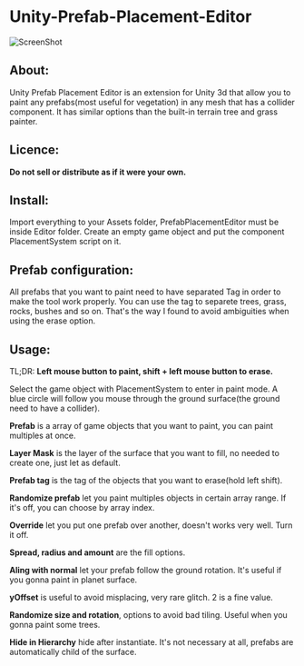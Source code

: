 # Unity-Prefab-Placement-Editor

![ScreenShot](https://i.imgur.com/1NWvEeg.png)

## About:

Unity Prefab Placement Editor is an extension for Unity 3d that allow you to paint any prefabs(most useful for vegetation) in any mesh that has a collider component. It has similar options than the built-in terrain tree and grass painter.

## Licence:

**Do not sell or distribute as if it were your own.**

## Install:

Import everything to your Assets folder, PrefabPlacementEditor must be inside Editor folder.
Create an empty game object and put the component PlacementSystem script on it.

## Prefab configuration:

All prefabs that you want to paint need to have separated Tag in order to make the tool work properly. You can use the tag to separete trees, grass, rocks, bushes and so on. That's the way I found to avoid ambiguities when using the erase option.

## Usage:

TL;DR: **Left mouse button to paint, shift + left mouse button to erase.**

Select the game object with PlacementSystem to enter in paint mode. A blue circle will follow you mouse through the ground surface(the ground need to have a collider).

**Prefab** is a array of game objects that you want to paint, you can paint multiples at once.

**Layer Mask** is the layer of the surface that you want to fill, no needed to create one, just let as default.

**Prefab tag** is the tag of the objects that you want to erase(hold left shift).

**Randomize prefab** let you paint multiples objects in certain array range. If it's off, you can choose by array index.

**Override** let you put one prefab over another, doesn't works very well. Turn it off.

**Spread, radius and amount** are the fill options. 

**Aling with normal** let your prefab follow the ground rotation. It's useful if you gonna paint in planet surface.

**yOffset** is useful to avoid misplacing, very rare glitch. 2 is a fine value.

**Randomize size and rotation**, options to avoid bad tiling. Useful when you gonna paint some trees.

**Hide in Hierarchy** hide after instantiate. It's not necessary at all, prefabs are automatically child of the surface.



